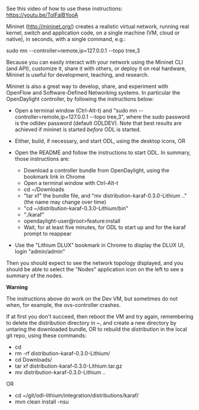 See this video of how to use these instructions: https://youtu.be/ToIFalBYooA

Mininet (http://mininet.org/) creates a realistic virtual network, running real kernel, switch and application code, on a single machine (VM, cloud or native), in seconds, with a single command, e.g.:

sudo mn --controller=remote,ip=127.0.0.1 --topo tree,3

Because you can easily interact with your network using the Mininet CLI (and API), customize it, share it with others, or deploy it on real hardware, Mininet is useful for development, teaching, and research.

Mininet is also a great way to develop, share, and experiment with OpenFlow and Software-Defined Networking systems. In particular the OpenDaylight controller, by following the instructions below:

 - Open a terminal window (Ctrl-Alt-t) and "sudo mn --controller=remote,ip=127.0.0.1 --topo tree,3", where the sudo password is the odldev password (default ODLDEV). Note that best results are achieved if mininet is started *before* ODL is started.

 - Either, build, if necessary, and start ODL, using the desktop icons, OR

 - Open the README and follow the instructions to start ODL. In summary, those instructions are:
    - Download a controller bundle from OpenDaylight, using the bookmark link in Chrome
    - Open a terminal window with Ctrl-Alt-t
    - cd ~/Downloads
    - "tar xf" the bundle file, and "mv distribution-karaf-0.3.0-Lithium .." (the name may change over time)
    - "cd ~/distribution-karaf-0.3.0-Lithium/bin"
    - "./karaf"
    - opendaylight-user@root>feature:install <feature list from odl.cfg>
    - Wait, for at least five minutes, for ODL to start up and for the karaf prompt to reappear

- Use the "Lithium DLUX" bookmark in Chrome to display the DLUX UI, login "admin/admin"

Then you should expect to see the network topology displayed, and you should be able to select the "Nodes" application icon on the left to see a summary of the nodes.

**Warning**

The instructions above do work on the Dev VM, but sometimes do not when, for example, the ovs-controller crashes.

If at first you don't succeed, then reboot the VM and try again, remembering to delete the distribution directory in ~, and create a new directory by untaring the downloaded bundle, OR to rebuild the distribution in the local git repo, using these commands:

 - cd
 - rm -rf distribution-karaf-0.3.0-Lithium/
 - cd Downloads/
 - tar xf distribution-karaf-0.3.0-Lithium.tar.gz 
 - mv distribution-karaf-0.3.0-Lithium ..

OR

  - cd ~/git/odl-lithium/integration/distributions/karaf/
  - mvn clean install -nsu


